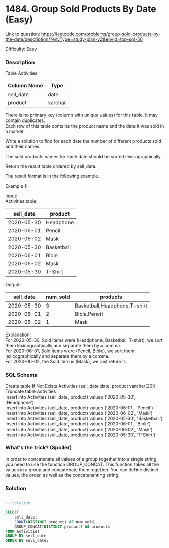 # 1484. Group Sold Products By Date (Easy)

Link to question: https://leetcode.com/problems/group-sold-products-by-the-date/description/?envType=study-plan-v2&envId=top-sql-50

Difficulty: Easy

### Description

Table Activities:


| Column Name | Type    |
|-------------|---------|
| sell_date   | date    |
| product     | varchar |

There is no primary key (column with unique values) for this table. It may contain duplicates.\
Each row of this table contains the product name and the date it was sold in a market.
 

Write a solution to find for each date the number of different products sold and their names.

The sold products names for each date should be sorted lexicographically.

Return the result table ordered by sell_date.

The result format is in the following example.

 

Example 1:

Input: \
Activities table:

| sell_date  | product     |
|------------|------------|
| 2020-05-30 | Headphone  |
| 2020-06-01 | Pencil     |
| 2020-06-02 | Mask       |
| 2020-05-30 | Basketball |
| 2020-06-01 | Bible      |
| 2020-06-02 | Mask       |
| 2020-05-30 | T-Shirt    |

Output: 

| sell_date  | num_sold | products                     |
|------------|----------|------------------------------|
| 2020-05-30 | 3        | Basketball,Headphone,T-shirt |
| 2020-06-01 | 2        | Bible,Pencil                 |
| 2020-06-02 | 1        | Mask                         |

Explanation: \
For 2020-05-30, Sold items were (Headphone, Basketball, T-shirt), we sort them lexicographically and separate them by a comma.\
For 2020-06-01, Sold items were (Pencil, Bible), we sort them lexicographically and separate them by a comma.\
For 2020-06-02, the Sold item is (Mask), we just return it.


### SQL Schema
Create table If Not Exists Activities (sell_date date, product varchar(20))\
Truncate table Activities\
insert into Activities (sell_date, product) values ('2020-05-30', 'Headphone')\
insert into Activities (sell_date, product) values ('2020-06-01', 'Pencil')\
insert into Activities (sell_date, product) values ('2020-06-02', 'Mask')\
insert into Activities (sell_date, product) values ('2020-05-30', 'Basketball')\
insert into Activities (sell_date, product) values ('2020-06-01', 'Bible')\
insert into Activities (sell_date, product) values ('2020-06-02', 'Mask')\
insert into Activities (sell_date, product) values ('2020-05-30', 'T-Shirt')

### What's the trick? (Spoiler)

In order to concatenate all values of a group together into a single string, you need to use the function GROUP_CONCAT. This function takes all the values in a group and concatenate them together. You can define distinct values, the order, as well as the concatenanting string.

### Solution

```sql

-- Solution

SELECT
    sell_date,
    COUNT(DISTINCT product) AS num_sold,
    GROUP_CONCAT(DISTINCT product) AS products
FROM activities
GROUP BY sell_date
ORDER BY sell_date;
